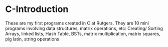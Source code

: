 # C-Introduction
These are my first programs created in C at Rutgers. They are 10 mini programs involving data structures, matrix operations, etc: Creating/ Sorting Arrays, linked lists, Hash Table, BSTs, matrix multiplication, matrix squares,  pig latin, string operations
